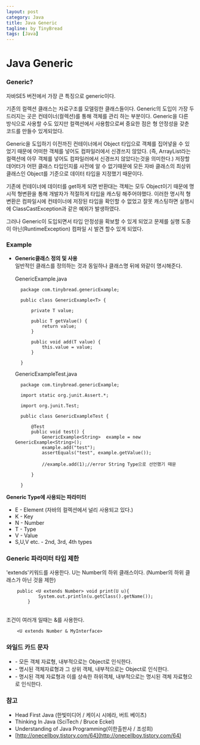 ```yaml
---
layout: post
category: Java
title: Java Generic
tagline: by TinyBread
tags: [Java]
---
```



<!--more-->



  
# Java Generic


### Generic?


자바SE5 버전에서 가장 큰 특징으로 generic이다. 

기존의 컬렉션 클래스는 자료구조를 모델링한 클래스들이다. Generic의 도입이 가장 두드러지는 곳은 컨테이너(컬렉션)를 통해 객체를 관리 하는 부분이다.  Generic을 다른 방식으로 사용할 수도 있지만 컬랙션에서 사용함으로써 중요한 점은 형 안정성을 갖춘 코드를 만들수 있게되었다. 

Generic을 도입하기 이전까진 컨테이너에서 Object 타입으로 객체를 집어넣을 수 있었기 때문에 어떠한 객체를 넣어도 컴파일러에서 신경쓰지 않았다. (즉, ArrayList라는 컬랙션에 아무 객체를 넣어도 컴파일러에서 신경쓰지 않았다는것을 의미한다.) 저장할 데어터가 어떤 클래스 타입인지를 사전에 알 수 없기때문에 모든 자바 클래스의 최상위 클래스인 Object를 기준으로 데이터 타입을 지정했기 때문이다. 

기존에 컨테이너에 데이터를 get하게 되면 반환대는 객체는 모두 Object이기 때문에 명시적 형변환을 통해 개발자가 적절하게 타입을 캐스팅 해주어야했다. 이러한 명시적 형변환은 컴파일시에 컨테이너에 저장된 타입을 확인할 수 없었고 잘못 캐스팅하면 실행시에 ClassCastException과 같은 예외가 발생하였다.

그러나 Generic이 도입되면서 타입 안정성을 확보할 수 있게 되었고 문제를 실행 도중이 아닌(RuntimeException) 컴파일 시 발견 할수 있게 되었다.


### Example  
* **Generic클래스 정의 및 사용**
<br>일반적인 클래스를 정의하는 것과 동일하나 클래스명 뒤에 <T>와같이 명시해준다.<br><br>
	GenericExample.java

		package com.tinybread.genericExample;
		
		public class GenericExample<T> {
		
			private T value;
		
			public T getValue() {
				return value;
			}
		
			public void add(T value) {
				this.value = value;
			}
		
		}



	GenericExampleTest.java
	
		package com.tinybread.genericExample;
		
		import static org.junit.Assert.*;
		
		import org.junit.Test;
		
		public class GenericExampleTest {
		
			@Test
			public void test() {
				GenericExample<String>  example = new GenericExample<String>();
				example.add("test");
				assertEquals("test", example.getValue());
			
				//example.add(1);//error String Type으로 선언했기 때문
				
			}
		
		}


**Generic Type에 사용되는 파라미터**
<br>

*  E - Element (자바의 컬렉션에서 널리 사용되고 있다.)
*  K - Key
*  N - Number
*  T - Type
*  V - Value
*  S,U,V etc. - 2nd, 3rd, 4th types

### Generic 파라미터 타입 제한
'extends'키워드를 사용한다. U는 Number의 하위 클래스이다. (Number의 하위 클래스가 아닌 것을 제한)
		
		public <U extends Number> void print(U u){
				System.out.println(u.getClass().getName());
			}
  

<br>
조건이 여러개 일때는 &를 사용한다.
		
		<U extends Number & MyInterface>
  

### 와일드 카드 문자  

* <?> - 모든 객체 자료형, 내부적으로는 Object로 인식한다.
* <? super 객체자료형> - 명시된 객체자료형과 그 상위 객체, 내부적으로는 Object로  인식한다.
* <? extends 객체자료형> - 명시된 객체 자료형과 이를 상속한 하위객체, 내부적으로는 명시된 객체 자료형으로 인식한다.




### 참고
* Head First Java (한빛미디어 / 케이시 시에라, 버트 베이츠)
* Thinking In Java (SciTech / Bruce Eckel)
* Understanding of Java Programming(이한출판사 / 조성희)
* [http://onecellboy.tistory.com/64](http://onecellboy.tistory.com/64)

